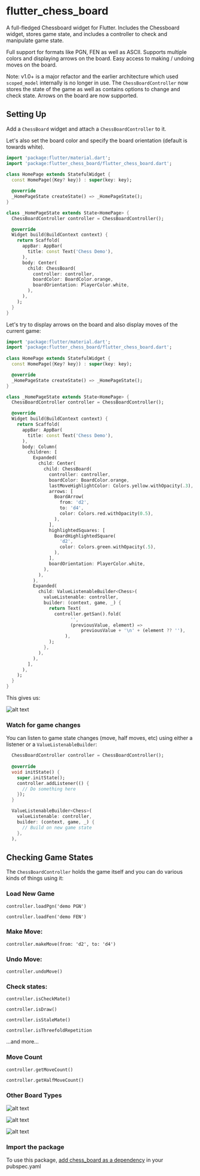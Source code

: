 # flutter_chess_board

A full-fledged Chessboard widget for Flutter. Includes the Chessboard widget, stores game 
state, and includes a controller to check and manipulate game state. 

Full support for formats like PGN, FEN as well as ASCII. Supports multiple colors and displaying 
arrows on the board. Easy access to making / undoing moves on the board. 

Note: v1.0+ is a major refactor and the earlier architecture which used `scoped_model` internally 
is no longer in use. The `ChessBoardController` now stores the state of the game as well as contains 
options to change and check state. Arrows on the board are now supported.

## Setting Up

Add a `ChessBoard` widget and attach a `ChessBoardController` to it.

Let's also set the board color and specify the board orientation (default is towards white).

```dart
import 'package:flutter/material.dart';
import 'package:flutter_chess_board/flutter_chess_board.dart';
        
class HomePage extends StatefulWidget {
  const HomePage({Key? key}) : super(key: key);

  @override
  _HomePageState createState() => _HomePageState();
}

class _HomePageState extends State<HomePage> {
  ChessBoardController controller = ChessBoardController();

  @override
  Widget build(BuildContext context) {
    return Scaffold(
      appBar: AppBar(
        title: const Text('Chess Demo'),
      ),
      body: Center(
        child: ChessBoard(
          controller: controller,
          boardColor: BoardColor.orange,
          boardOrientation: PlayerColor.white,
        ),
      ),
    );
  }
}
```

Let's try to display arrows on the board and also display moves of the current game:

```dart
import 'package:flutter/material.dart';
import 'package:flutter_chess_board/flutter_chess_board.dart';
        
class HomePage extends StatefulWidget {
  const HomePage({Key? key}) : super(key: key);

  @override
  _HomePageState createState() => _HomePageState();
}

class _HomePageState extends State<HomePage> {
  ChessBoardController controller = ChessBoardController();

  @override
  Widget build(BuildContext context) {
    return Scaffold(
      appBar: AppBar(
        title: const Text('Chess Demo'),
      ),
      body: Column(
        children: [
          Expanded(
            child: Center(
              child: ChessBoard(
                controller: controller,
                boardColor: BoardColor.orange,
                lastMoveHighlightColor: Colors.yellow.withOpacity(.3),
                arrows: [
                  BoardArrow(
                    from: 'd2',
                    to: 'd4',
                    color: Colors.red.withOpacity(0.5),
                  ),
                ],
                highlightedSquares: [
                  BoardHighlightedSquare(
                    'd2',
                    color: Colors.green.withOpacity(.5),
                  ),
                ],
                boardOrientation: PlayerColor.white,
              ),
            ),
          ),
          Expanded(
            child: ValueListenableBuilder<Chess>(
              valueListenable: controller,
              builder: (context, game, _) {
                return Text(
                  controller.getSan().fold(
                        '',
                        (previousValue, element) =>
                            previousValue + '\n' + (element ?? ''),
                      ),
                );
              },
            ),
          ),
        ],
      ),
    );
  }
}
```

This gives us:

![alt text](https://github.com/deven98/flutter_chess_board/blob/master/screen_shot_4.png)

### Watch for game changes

You can listen to game state changes (move, half moves, etc) using either a listener or a `ValueListenableBuilder`:

```dart
  ChessBoardController controller = ChessBoardController();
  
  @override
  void initState() {
    super.initState();
    controller.addListener(() {
      // Do something here
    });
  }
```

```dart
  ValueListenableBuilder<Chess>(
    valueListenable: controller,
    builder: (context, game, _) {
      // Build on new game state
    },
  ),
```

## Checking Game States

The `ChessBoardController` holds the game itself and you can do various kinds of things using it:

### Load New Game

`controller.loadPgn('demo PGN')`

`controller.loadFen('demo FEN')`

### Make Move:

`controller.makeMove(from: 'd2', to: 'd4')`

### Undo Move:

`controller.undoMove()`

### Check states:

`controller.isCheckMate()`

`controller.isDraw()`

`controller.isStaleMate()`

`controller.isThreefoldRepetition`

...and more...

### Move Count 

`controller.getMoveCount()`

`controller.getHalfMoveCount()`

### Other Board Types

![alt text](https://github.com/deven98/flutter_chess_board/blob/master/screen_shot.png)

![alt text](https://github.com/deven98/flutter_chess_board/blob/master/screen_shot_2.png)

![alt text](https://github.com/deven98/flutter_chess_board/blob/master/screen_shot_3.png)

### Import the package 

To use this package, [add chess_board as a dependency](https://pub.dartlang.org/packages/flutter_chess_board#-installing-tab-) in your pubspec.yaml

